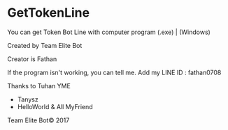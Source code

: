 # GetTokenLine
You can get Token Bot Line with computer program (.exe) | (Windows)

Created by Team Elite Bot

Creator is Fathan

If the program isn't working, you can tell me.
Add my LINE ID : fathan0708

Thanks to Tuhan YME
- Tanysz
- HelloWorld
& All MyFriend

Team Elite Bot©  2017
